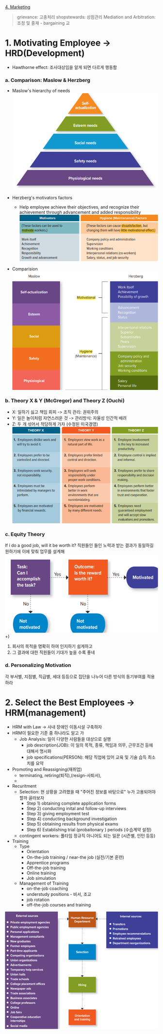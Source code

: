 [4. Marketing](4.%20Marketing.md)

> grievance: 고충처리
> shopstewards: 상점관리
> Mediation and Arbitration: 조정 및 중재 - bargaining 교
# 1. Motivating Employee -> HRD(Development)
- Hawthorne effect: 조사대상임을 알게 되면 다르게 행동함
### a. Comparison: Maslow & Herzberg
- Maslow's hierarchy of needs
	![](resource/Pasted%20image%2020231023173959.png)

- Herzberg's motivators factors
	- Help employee achieve their objectives, and recognize their achievement through advancement and added responsibility
![](resource/Pasted%20image%2020231023174150.png)

- Comparision
![](resource/Pasted%20image%2020231023174235.png)



### b. Theory X & Y (McGregor) and Theory Z (Ouchi)
- X: 일하기 싫고 책임 회피 -> 조직 관리: 권위주의
- Y:  일은 놀이처럼 자연스러운 것 -> 관리방식: 자율성 인간적 배려
- Z: 두 개 섞어서 적당하게 가자 (수정된 미국경영)
![](resource/Pasted%20image%2020231023181604.png)


### c. Equity Theory
If i do a good job, will it be worth it?
직원들인 들인 노력과 받는 결과가 동일하길 원하기에 이에 맞춰 업무를 설계해
![](resource/Pasted%20image%2020231023182147.png)
+) 
1. 회사의 목적을 명확히 하여 인지하기 쉽게하고
2. 그 결과에 대한 직원들이 기대가 높을 수록 좋네
###  d. Personalizing Motivation
각 부서별, 지점별, 직급별, 세대 등등으로 집단을 나누어 다른 방식의 동기부여를 적용하라


# 2. Select the Best Employees -> HRM(management)

- HRM with Law -> 사내 장애인 이동시설 구축하자
- HRM이 필요한 기준 중 하나라도 알고 가
	- Job Analysis: 일이 다양한 사람들을 대상으로 실행
		- job description(JOB): 이 일의 목적, 종류, 책임과 의무, 근무조건 등에 대해서 명시화
		- job specifications(PERSON): 해당 직업에 있어 교육 및 기술 습득 최소치를 요약
- Promoting and Reassigning(재취업)
	- terminating, retiring(퇴직),(resign-사퇴서), 
	- 
- Recuritment
	- Selection: 현 상황을 고려했을 때 "주어진 정보를 바탕으로" 누가 고용되어야 할까 골라보자 
		- Step 1) obtaining complete application forms
		- Step 2) conducting inital and follow-up interviews
		- Step 3) giving employment test
		- Step 4) conducting background investigation
		- Step 5) obtaining results from physical exams
		- Step 6) Establishing trial (probaitonary ) periods (수습계약 설정)
	- contingent workers: 풀타임 정규직 아니어도 되는 일꾼 (시즌별, 인턴 등등)
- Training
	- Type
		- Orientation
		- On-the-job training / near-the job (실전/기본 훈련)
		- Apprentice programs
		- Off-the-job training
		- Online training
		- Job simulation 
	- Management of Training
		- on-the-job coaching
		- understudy positions - 비서, 조교
		- job rotation
		- off-the-job courses and training

![](resource/Pasted%20image%2020231023184107.png)


